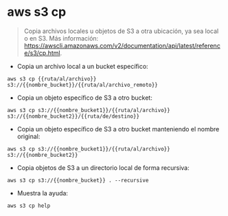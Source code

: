 # aws s3 cp

> Copia archivos locales u objetos de S3 a otra ubicación, ya sea local o en S3.
> Más información: <https://awscli.amazonaws.com/v2/documentation/api/latest/reference/s3/cp.html>.

- Copia un archivo local a un bucket específico:

`aws s3 cp {{ruta/al/archivo}} s3://{{nombre_bucket}}/{{ruta/al/archivo_remoto}}`

- Copia un objeto específico de S3 a otro bucket:

`aws s3 cp s3://{{nombre_bucket1}}/{{ruta/al/archivo}} s3://{{nombre_bucket2}}/{{ruta/de/destino}}`

- Copia un objeto específico de S3 a otro bucket manteniendo el nombre original:

`aws s3 cp s3://{{nombre_bucket1}}/{{ruta/al/archivo}} s3://{{nombre_bucket2}}`

- Copia objetos de S3 a un directorio local de forma recursiva:

`aws s3 cp s3://{{nombre_bucket}} . --recursive`

- Muestra la ayuda:

`aws s3 cp help`
